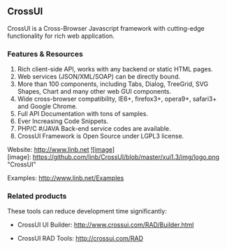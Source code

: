## CrossUI

CrossUI is a Cross-Browser Javascript framework with cutting-edge functionality for rich web application.

### Features & Resources

  1.  Rich client-side API, works with any backend or static HTML pages.
  2.  Web services (JSON/XML/SOAP) can be directly bound.
  3.  More than 100 components, including Tabs, Dialog, TreeGrid, SVG Shapes, Chart and many other web GUI components.
  4.  Wide cross-browser compatibility, IE6+, firefox3+, opera9+, safari3+ and Google Chrome.
  5.  Full API Documentation with tons of samples.
  6.  Ever Increasing Code Snippets.
  7.  PHP/C #/JAVA Back-end service codes are available.
  8.  CrossUI Framework is Open Source under LGPL3 license.


Website: http://www.linb.net   [![image]](http://www.linb.net/)  
[image]: https://github.com/linb/CrossUI/blob/master/xui1.3/img/logo.png "CrossUI"

Examples: http://www.linb.net/Examples

### Related products

These tools can reduce development time significantly:

 * CrossUI UI Builder: http://www.crossui.com/RAD/Builder.html

 * CrossUI RAD Tools: http://crossui.com/RAD
